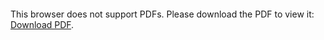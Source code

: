 <object data="christ-in-song/CIS1908pdfs/001.pdf" type="application/pdf" width="100%" height="1024px">
    <embed src="christ-in-song/CIS1908pdfs/001.pdf">
        <p>This browser does not support PDFs. Please download the PDF to view it: <a href="christ-in-song/CIS1908pdfs/001.pdf">Download PDF</a>.</p>
    </embed>
</object>
